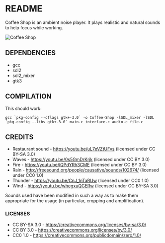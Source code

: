# README
Coffee Shop is an ambient noise player. It plays realistic and natural sounds to help focus while working.

![Coffee Shop](https://cloud.githubusercontent.com/assets/25088746/26285181/a118970e-3e42-11e7-9998-3ceb9360bc3d.png)

## DEPENDENCIES
- gcc
- sdl2
- sdl2_mixer
- gtk3

## COMPILATION
This should work:

```gcc `pkg-config --cflags gtk+-3.0` -o Coffee-Shop -lSDL_mixer -lSDL `pkg-config --libs gtk+-3.0` main.c interface.c audio.c file.c```


## CREDITS

- Restaurant sound - https://youtu.be/uL7eVZtUFvs (licensed under CC BY-SA 3.0)
- Waves - https://youtu.be/0s5GmDrKrjk (licensed under CC BY 3.0)
- Fire - https://youtu.be/lQPdYRh3CME (licensed under CC BY 3.0)
- Rain - http://freesound.org/people/causative/sounds/102674/ (licensed under CC0 1.0)
- Thunder - https://youtu.be/CnJ_1nTaRUw (licensed under CC0 1.0)
- Wind - https://youtu.be/whegxuQGERw (licensed under CC BY-SA 3.0)

Sounds used have been modified in such a way as to make them appropriate for the usage (in particular, cropping and amplification).

### LICENSES
- CC BY-SA 3.0 - https://creativecommons.org/licenses/by-sa/3.0/
- CC BY 3.0 - https://creativecommons.org/licenses/by/3.0/
- CC0 1.0 - https://creativecommons.org/publicdomain/zero/1.0/
